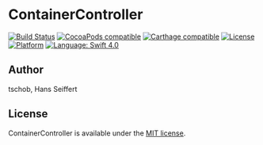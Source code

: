 # ContainerController

[![Build Status](https://travis-ci.org/tschob/ContainerController.svg?branch=master)](https://travis-ci.org/tschob/ContainerController)
[![CocoaPods compatible](https://img.shields.io/cocoapods/v/ContainerController.svg?style=flat)](http://cocoadocs.org/docsets/ContainerController)
[![Carthage compatible](https://img.shields.io/badge/Carthage-compatible-4BC51D.svg?style=flat)](https://github.com/tschob/ContainerController)
[![License](https://img.shields.io/cocoapods/l/ContainerController.svg?style=flat)](http://cocoadocs.org/docsets/ContainerController)
[![Platform](https://img.shields.io/cocoapods/p/ContainerController.svg?style=flat)](http://cocoadocs.org/docsets/ContainerController)
[![Language: Swift 4.0](https://img.shields.io/badge/Swift-4.0-green.svg)](https://swift.org)

## Author

tschob, Hans Seiffert

## License

ContainerController is available under the [MIT license](https://github.com/tschob/ContainerController/blob/master/LICENSE).